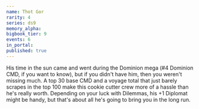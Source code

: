```yaml
---
name: Thot Gor
rarity: 4
series: ds9
memory_alpha:
bigbook_tier: 9
events: 6
in_portal:
published: true
---
```


His time in the sun came and went during the Dominion mega (#4 Dominion CMD, if you want to know), but if you didn't have him, then you weren't missing much. A top 30 base CMD and a voyage total that just barely scrapes in the top 100 make this cookie cutter crew more of a hassle than he's really worth. Depending on your luck with Dilemmas, his +1 Diplomat might be handy, but that's about all he's going to bring you in the long run.
